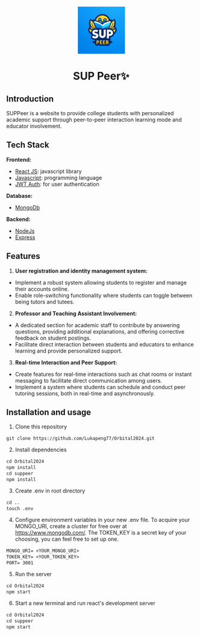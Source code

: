<p align="center">
    <img alt="SUP Peer" src="./suppeer/src/Components/suppeer_logo.webp" width="125" />
</p>
<h1 align="center">SUP Peer✨️</h1>

## Introduction
SUPPeer is a website to provide college students with personalized academic support through peer-to-peer interaction learning mode and educator involvement.

## Tech Stack
**Frontend:**
- [React JS](https://react.dev/): javascript library
- [Javascript](): programming language
- [JWT Auth](https://jwt.io/): for user authentication

**Database:**
- [MongoDb](https://www.mongodb.com/)

**Backend:**
- [NodeJs](https://nodejs.org/en/)
- [Express](https://expressjs.com/)


## Features
1)	**User registration and identity management system:**
- Implement a robust system allowing students to register and manage their accounts online.
- Enable role-switching functionality where students can toggle between being tutors and tutees.

2)	**Professor and Teaching Assistant Involvement:**
- A dedicated section for academic staff to contribute by answering questions, providing additional explanations, and offering corrective feedback on student postings.
- Facilitate direct interaction between students and educators to enhance learning and provide personalized support. 

3)	**Real-time Interaction and Peer Support:** 
- Create features for real-time interactions such as chat rooms or instant messaging to facilitate direct communication among users.
- Implement a system where students can schedule and conduct peer tutoring sessions, both in real-time and asynchronously.


## Installation and usage
1) Clone this repository  
```
git clone https://github.com/Lukapeng77/Orbital2024.git
```
2) Install dependencies  
```
cd Orbital2024
npm install
cd suppeer
npm install
```
3) Create .env in root directory
```
cd ..
touch .env
```
4) Configure environment variables in your new .env file. To acquire your MONGO_URI, create a cluster for free over at https://www.mongodb.com/. The TOKEN_KEY is a secret key of your choosing, you can feel free to set up one.
```
MONGO_URI= <YOUR_MONGO_URI> 
TOKEN_KEY= <YOUR_TOKEN_KEY>
PORT= 3001 
```
5) Run the server
```
cd Orbital2024
npm start
```
6) Start a new terminal and run react's development server
```
cd Orbital2024
cd suppeer
npm start
```


